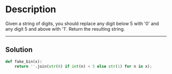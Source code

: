 # Description

Given a string of digits, you should replace any digit below 5 with '0' and any digit 5 and above with '1'. Return the resulting string.

---

## Solution

```py
def fake_bin(x):
    return ''.join(str(0) if int(n) < 5 else str(1) for n in x);
```
